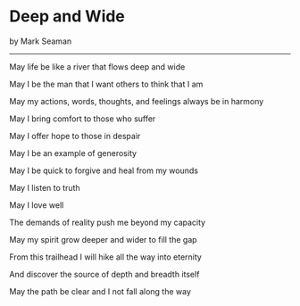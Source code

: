 # Deep and Wide

by Mark Seaman

---

May life be like a river that flows deep and wide

May I be the man that I want others to think that I am

May my actions, words, thoughts, and feelings always be in harmony

May I bring comfort to those who suffer

May I offer hope to those in despair

May I be an example of generosity

May I be quick to forgive and heal from my wounds

May I listen to truth

May I love well

The demands of reality push me beyond my capacity

May my spirit grow deeper and wider to fill the gap

From this trailhead I will hike all the way into eternity

And discover the source of depth and breadth itself

May the path be clear and I not fall along the way


